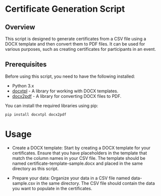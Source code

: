# Certificate Generation Script

## Overview

This script is designed to generate certificates from a CSV file using a DOCX template and then convert them to PDF files. It can be used for various purposes, such as creating certificates for participants in an event.

## Prerequisites

Before using this script, you need to have the following installed:

- Python 3.x
- [docxtpl](https://pypi.org/project/docxtpl/) - A library for working with DOCX templates.
- [docx2pdf](https://pypi.org/project/docx2pdf/) - A library for converting DOCX files to PDF.

You can install the required libraries using pip:


```bash
pip install docxtpl docx2pdf

```
# Usage

- Create a DOCX template: Start by creating a DOCX template for your certificates. Ensure that you have placeholders in the template that match the column names in your CSV file. The template should be named certificate-template-sample.docx and placed in the same directory as this script.

- Prepare your data: Organize your data in a CSV file named data-sample.csv in the same directory. The CSV file should contain the data you want to populate in the certificates.
